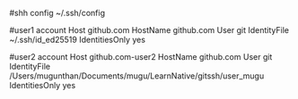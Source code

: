 #shh config ~/.ssh/config

#user1 account
Host github.com
HostName github.com
User git
IdentityFile ~/.ssh/id_ed25519
IdentitiesOnly yes

#user2 account
Host github.com-user2
HostName github.com
User git
IdentityFile /Users/mugunthan/Documents/mugu/LearnNative/gitssh/user_mugu
IdentitiesOnly yes
